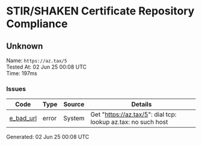# STIR/SHAKEN Certificate Repository Compliance

## Unknown

Name: `https://az.tax/5`\
Tested At: 02 Jun 25 00:08 UTC\
Time: 197ms

### Issues

| Code | Type | Source | Details |
|------|------|--------|---------|
| [e_bad_url](../../ISSUES/e_bad_url/README.md) | error | System | Get "https://az.tax/5": dial tcp: lookup az.tax: no such host |

Generated: 02 Jun 25 00:08 UTC